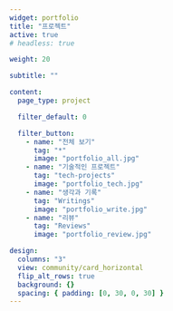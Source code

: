```yaml
---
widget: portfolio
title: "프로젝트"
active: true
# headless: true

weight: 20

subtitle: ""

content:
  page_type: project

  filter_default: 0

  filter_button:
    - name: "전체 보기"
      tag: "*"
      image: "portfolio_all.jpg"
    - name: "기술적인 프로젝트"
      tag: "tech-projects"
      image: "portfolio_tech.jpg"
    - name: "생각과 기록"
      tag: "Writings"
      image: "portfolio_write.jpg"
    - name: "리뷰"
      tag: "Reviews"
      image: "portfolio_review.jpg"

design:
  columns: "3"
  view: community/card_horizontal
  flip_alt_rows: true
  background: {}
  spacing: { padding: [0, 30, 0, 30] }
---
```

